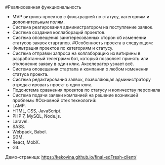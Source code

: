 
#Реализованная функциональность
*   MVP витрины проектов с фильтрацией по статусу, категориям и дополнительным полям.
*   Система реагирования администратором на поступление заявок.
*   Система создания коллабораций проектов.
*    Система оповещения заинтересованных сторон об изменении статусов заявок стартапов.
#Особенность проекта в следующем:
*   Фильтрация проектов по категориям и статусу.
*   Система отправки запроса на коллаборацию из витирины в разработанный телеграмм бот, который позволяет принять или отклонение заявку в один клик. Акселератор узнает всё.
*   Система оповещения стартапа и компании о любом изменении статуса проекта.
*   Система редактирования заявок, позволяющая администратору отредактировать проект в один клик.
*   Подсистема сравнения проектов по статусу и количеству персонала
*   Система подачи заявки компанией на решение возникшей проблемы
#Основной стек технологий:
*   LAMP.
*   HTML, CSS, JavaScript.
*   PHP 7, MySQL, Node.js.
*   Laravel.
*   SASS.
*   Webpack, Babel.
*   БЭМ.
*   React, MobX.
*   Git.

Демо-страница: https://kekovina.github.io/final-edFresh-client/
